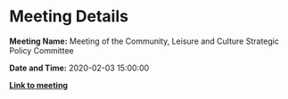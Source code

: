 # Meeting Details

**Meeting Name:** Meeting of the Community, Leisure and Culture Strategic Policy Committee

**Date and Time:** 2020-02-03 15:00:00

**<a href="https://www.limerick.ie/council/whats-on/meeting-community-leisure-and-culture-strategic-policy-committee-0" target="_blank">Link to meeting</a>**
